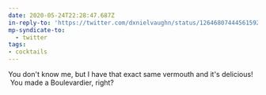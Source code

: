 ```yaml
---
date: 2020-05-24T22:28:47.687Z
in-reply-to: 'https://twitter.com/dxnielvaughn/status/1264680744456159234?s=20'
mp-syndicate-to:
  - twitter
tags:
- cocktails
---
```


You don't know me, but I have that exact same vermouth and it's delicious! &nbsp;You made a Boulevardier, right?
